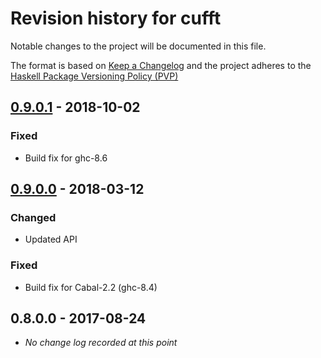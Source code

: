 # Revision history for cufft

Notable changes to the project will be documented in this file.

The format is based on [Keep a Changelog](http://keepachangelog.com/) and the
project adheres to the [Haskell Package Versioning
Policy (PVP)](https://pvp.haskell.org)


## [0.9.0.1] - 2018-10-02
### Fixed
  * Build fix for ghc-8.6

## [0.9.0.0] - 2018-03-12
### Changed
  * Updated API

### Fixed
  * Build fix for Cabal-2.2 (ghc-8.4)

## 0.8.0.0 - 2017-08-24
  * _No change log recorded at this point_


[0.9.0.1]:          https://github.com/tmcdonell/cufft/compare/release/0.9.0.0...v0.9.0.1
[0.9.0.0]:          https://github.com/tmcdonell/cufft/compare/release/0.8.0.0...0.9.0.0

